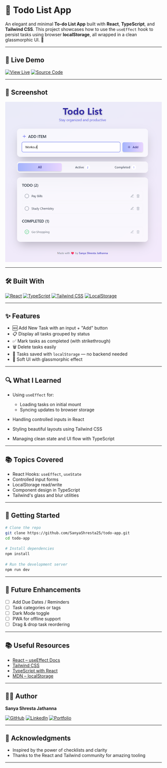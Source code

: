 # 📝 Todo List App

An elegant and minimal **To-do List App** built with **React**, **TypeScript**, and **Tailwind CSS**. This project showcases how to use the `useEffect` hook to persist tasks using browser **localStorage**, all wrapped in a clean glassmorphic UI. 🌿

---

## 🚀 Live Demo

[![View Live](https://img.shields.io/badge/🌐%20Live-Click%20Here-blueviolet?style=flat\&logo=vercel\&logoColor=white)](https://your-deployment-url.com)
[![Source Code](https://img.shields.io/badge/💻%20Code-GitHub-lightpink?style=flat\&logo=github)](https://github.com/SanyaShresta25/To-Do-List)

---

## 📸 Screenshot

![Todo App Screenshot](./screenshot.png)

---

## 🛠️ Built With

[![React](https://img.shields.io/badge/-React-61DAFB?style=flat\&logo=react\&logoColor=black)](https://react.dev)
[![TypeScript](https://img.shields.io/badge/-TypeScript-lightblue?style=flat\&logo=typescript\&logoColor=black)](https://www.typescriptlang.org/)
[![Tailwind CSS](https://img.shields.io/badge/-TailwindCSS-lightgreen?style=flat\&logo=tailwindcss\&logoColor=black)](https://tailwindcss.com/)
[![LocalStorage](https://img.shields.io/badge/-localStorage-ffd6e8?style=flat)](https://developer.mozilla.org/en-US/docs/Web/API/Window/localStorage)

---

## ✨ Features

* 🆕 Add New Task with an input + "Add" button
* 📋 Display all tasks grouped by status
* ✅ Mark tasks as completed (with strikethrough)
* 🗑️ Delete tasks easily
* 💾 Tasks saved with `localStorage` — no backend needed
* 🌈 Soft UI with glassmorphic effect

---

## 🔍 What I Learned

* Using `useEffect` for:

  * Loading tasks on initial mount
  * Syncing updates to browser storage
* Handling controlled inputs in React
* Styling beautiful layouts using Tailwind CSS
* Managing clean state and UI flow with TypeScript

---

## 📚 Topics Covered

* React Hooks: `useEffect`, `useState`
* Controlled input forms
* LocalStorage read/write
* Component design in TypeScript
* Tailwind's glass and blur utilities

---

## 🔧 Getting Started

```bash
# Clone the repo
git clone https://github.com/SanyaShresta25/todo-app.git
cd todo-app

# Install dependencies
npm install

# Run the development server
npm run dev
```

---

## 🌱 Future Enhancements

* [ ] Add Due Dates / Reminders
* [ ] Task categories or tags
* [ ] Dark Mode toggle
* [ ] PWA for offline support
* [ ] Drag & drop task reordering

---

## 📚 Useful Resources

* [React – useEffect Docs](https://react.dev/reference/react/useEffect)
* [Tailwind CSS](https://tailwindcss.com/docs)
* [TypeScript with React](https://react-typescript-cheatsheet.netlify.app/)
* [MDN – localStorage](https://developer.mozilla.org/en-US/docs/Web/API/Window/localStorage)

---

## 👩‍💻 Author

**Sanya Shresta Jathanna**

[![GitHub](https://img.shields.io/badge/-GitHub-black?style=flat\&logo=github)](https://github.com/SanyaShresta25)
[![LinkedIn](https://img.shields.io/badge/-LinkedIn-ccf?style=flat\&logo=linkedin\&logoColor=black)](https://www.linkedin.com/in/sanya-shresta-jathanna)
[![Portfolio](https://img.shields.io/badge/-Portfolio-e6e6fa?style=flat)](https://sanyashresta.netlify.app/)

---

## 🙏 Acknowledgments

* Inspired by the power of checklists and clarity
* Thanks to the React and Tailwind community for amazing tooling

---
